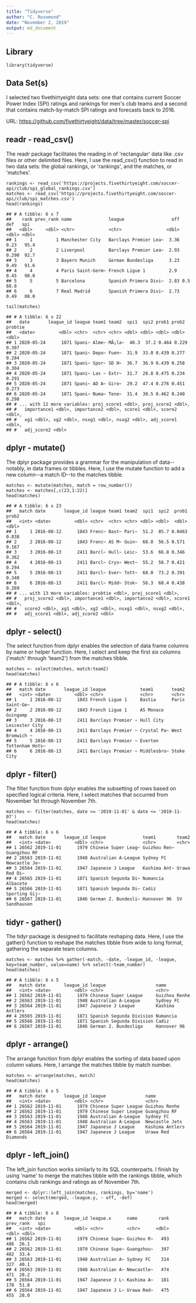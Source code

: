 ```yaml
---
title: "Tidyverse"
author: "C. Rosemond"
date: "November 2, 2019"
output: md_document
---
```


Library
-------

    library(tidyverse)

Data Set(s)
-----------

I selected two fivethirtyeight data sets: one that contains current
Soccer Power Index (SPI) ratings and rankings for men's club teams and a
second that contains match-by-match SPI ratings and forecasts back to
2016.

URL: <https://github.com/fivethirtyeight/data/tree/master/soccer-spi>

readr - read\_csv()
-------------------

The readr package facilitates the reading in of 'rectangular' data like
.csv files or other delimited files. Here, I use the read\_csv()
function to read in two data sets: the global rankings, or 'rankings',
and the matches, or 'matches'.

    rankings <- read_csv('https://projects.fivethirtyeight.com/soccer-api/club/spi_global_rankings.csv')
    matches <- read_csv('https://projects.fivethirtyeight.com/soccer-api/club/spi_matches.csv')
    head(rankings)

    ## # A tibble: 6 x 7
    ##    rank prev_rank name              league                  off   def   spi
    ##   <dbl>     <dbl> <chr>             <chr>                 <dbl> <dbl> <dbl>
    ## 1     1         1 Manchester City   Barclays Premier Lea~  3.36 0.23   95.4
    ## 2     2         2 Liverpool         Barclays Premier Lea~  2.93 0.290  92.7
    ## 3     3         3 Bayern Munich     German Bundesliga      3.23 0.49   91.6
    ## 4     4         4 Paris Saint-Germ~ French Ligue 1         2.9  0.45   90.0
    ## 5     5         5 Barcelona         Spanish Primera Divi~  2.83 0.5    88.8
    ## 6     6         7 Real Madrid       Spanish Primera Divi~  2.73 0.49   88.0

    tail(matches)

    ## # A tibble: 6 x 22
    ##   date       league_id league team1 team2  spi1  spi2 prob1 prob2 probtie
    ##   <date>         <dbl> <chr>  <chr> <chr> <dbl> <dbl> <dbl> <dbl>   <dbl>
    ## 1 2020-05-24      1871 Spani~ Alme~ MÃ¡la~  40.3  37.2 0.464 0.229   0.307
    ## 2 2020-05-24      1871 Spani~ Depo~ Fuen~  31.9  33.0 0.439 0.277   0.284
    ## 3 2020-05-24      1871 Spani~ Spor~ SD H~  36.7  36.9 0.439 0.258   0.304
    ## 4 2020-05-24      1871 Spani~ Las ~ Extr~  31.7  28.8 0.475 0.234   0.291
    ## 5 2020-05-24      1871 Spani~ AD A~ Giro~  29.2  47.4 0.276 0.451   0.273
    ## 6 2020-05-24      1871 Spani~ Numa~ Tene~  31.4  30.5 0.462 0.240   0.298
    ## # ... with 12 more variables: proj_score1 <dbl>, proj_score2 <dbl>,
    ## #   importance1 <dbl>, importance2 <dbl>, score1 <dbl>, score2 <dbl>,
    ## #   xg1 <dbl>, xg2 <dbl>, nsxg1 <dbl>, nsxg2 <dbl>, adj_score1 <dbl>,
    ## #   adj_score2 <dbl>

dplyr - mutate()
----------------

The dplyr package provides a grammar for the manipulation of
data--notably, in data frames or tibbles. Here, I use the mutate
function to add a new column--a match ID--to the matches tibble.

    matches <- mutate(matches, match = row_number())
    matches <- matches[,c(23,1:22)]
    head(matches)

    ## # A tibble: 6 x 23
    ##   match date       league_id league team1 team2  spi1  spi2  prob1 prob2
    ##   <int> <date>         <dbl> <chr>  <chr> <chr> <dbl> <dbl>  <dbl> <dbl>
    ## 1     1 2016-08-12      1843 Frenc~ Bast~ Pari~  51.2  85.7 0.0463 0.838
    ## 2     2 2016-08-12      1843 Frenc~ AS M~ Guin~  68.8  56.5 0.571  0.167
    ## 3     3 2016-08-13      2411 Barcl~ Hull~ Leic~  53.6  66.8 0.346  0.362
    ## 4     4 2016-08-13      2411 Barcl~ Crys~ West~  55.2  58.7 0.421  0.294
    ## 5     5 2016-08-13      2411 Barcl~ Ever~ Tott~  68.0  73.2 0.391  0.340
    ## 6     6 2016-08-13      2411 Barcl~ Midd~ Stok~  56.3  60.4 0.438  0.269
    ## # ... with 13 more variables: probtie <dbl>, proj_score1 <dbl>,
    ## #   proj_score2 <dbl>, importance1 <dbl>, importance2 <dbl>, score1 <dbl>,
    ## #   score2 <dbl>, xg1 <dbl>, xg2 <dbl>, nsxg1 <dbl>, nsxg2 <dbl>,
    ## #   adj_score1 <dbl>, adj_score2 <dbl>

dplyr - select()
----------------

The select function from dplyr enables the selection of data frame
columns by name or helper function. Here, I select and keep the first
six columns ('match' through 'team2') from the matches tibble.

    matches <- select(matches, match:team2)
    head(matches)

    ## # A tibble: 6 x 6
    ##   match date       league_id league             team1       team2          
    ##   <int> <date>         <dbl> <chr>              <chr>       <chr>          
    ## 1     1 2016-08-12      1843 French Ligue 1     Bastia      Paris Saint-Ge~
    ## 2     2 2016-08-12      1843 French Ligue 1     AS Monaco   Guingamp       
    ## 3     3 2016-08-13      2411 Barclays Premier ~ Hull City   Leicester City 
    ## 4     4 2016-08-13      2411 Barclays Premier ~ Crystal Pa~ West Bromwich ~
    ## 5     5 2016-08-13      2411 Barclays Premier ~ Everton     Tottenham Hots~
    ## 6     6 2016-08-13      2411 Barclays Premier ~ Middlesbro~ Stoke City

dplyr - filter()
----------------

The filter function from dplyr enables the subsetting of rows based on
specified logical criteria. Here, I select matches that occurred from
November 1st through November 7th.

    matches <- filter(matches, date >= '2019-11-01' & date <= '2019-11-07')
    head(matches)

    ## # A tibble: 6 x 6
    ##   match date       league_id league              team1        team2        
    ##   <int> <date>         <dbl> <chr>               <chr>        <chr>        
    ## 1 26562 2019-11-01      1979 Chinese Super Leag~ Guizhou Ren~ Guangzhou RF 
    ## 2 26563 2019-11-01      1948 Australian A-League Sydney FC    Newcastle Je~
    ## 3 26564 2019-11-01      1947 Japanese J League   Kashima Ant~ Urawa Red Di~
    ## 4 26565 2019-11-01      1871 Spanish Segunda Di~ Numancia     Albacete     
    ## 5 26566 2019-11-01      1871 Spanish Segunda Di~ Cadiz        Sporting Gij~
    ## 6 26567 2019-11-01      1846 German 2. Bundesli~ Hannover 96  SV Sandhausen

tidyr - gather()
----------------

The tidyr package is designed to facilitate reshaping data. Here, I use
the gather() function to reshape the matches tibble from wide to long
format, gathering the separate team columns.

    matches <- matches %>% gather(-match, -date, -league_id, -league, key=team_number, value=name) %>% select(-team_number)
    head(matches)

    ## # A tibble: 6 x 5
    ##   match date       league_id league                   name           
    ##   <int> <date>         <dbl> <chr>                    <chr>          
    ## 1 26562 2019-11-01      1979 Chinese Super League     Guizhou Renhe  
    ## 2 26563 2019-11-01      1948 Australian A-League      Sydney FC      
    ## 3 26564 2019-11-01      1947 Japanese J League        Kashima Antlers
    ## 4 26565 2019-11-01      1871 Spanish Segunda Division Numancia       
    ## 5 26566 2019-11-01      1871 Spanish Segunda Division Cadiz          
    ## 6 26567 2019-11-01      1846 German 2. Bundesliga     Hannover 96

dplyr - arrange()
-----------------

The arrange function from dplyr enables the sorting of data based upon
column values. Here, I arrange the matches tibble by match number.

    matches <- arrange(matches, match)
    head(matches)

    ## # A tibble: 6 x 5
    ##   match date       league_id league               name              
    ##   <int> <date>         <dbl> <chr>                <chr>             
    ## 1 26562 2019-11-01      1979 Chinese Super League Guizhou Renhe     
    ## 2 26562 2019-11-01      1979 Chinese Super League Guangzhou RF      
    ## 3 26563 2019-11-01      1948 Australian A-League  Sydney FC         
    ## 4 26563 2019-11-01      1948 Australian A-League  Newcastle Jets    
    ## 5 26564 2019-11-01      1947 Japanese J League    Kashima Antlers   
    ## 6 26564 2019-11-01      1947 Japanese J League    Urawa Red Diamonds

dplyr - left\_join()
--------------------

The left\_join function works similarly to its SQL counterparts. I
finish by using 'name' to merge the matches tibble with the rankings
tibble, which contains club rankings and ratings as of November 7th.

    merged <- dplyr::left_join(matches, rankings, by='name')
    merged <- select(merged, -league.y, - off, -def)
    head(merged)

    ## # A tibble: 6 x 8
    ##   match date       league_id league.x      name        rank prev_rank   spi
    ##   <int> <date>         <dbl> <chr>         <chr>      <dbl>     <dbl> <dbl>
    ## 1 26562 2019-11-01      1979 Chinese Supe~ Guizhou R~   493       486  26.1
    ## 2 26562 2019-11-01      1979 Chinese Supe~ Guangzhou~   397       402  33.4
    ## 3 26563 2019-11-01      1948 Australian A~ Sydney FC    314       327  40.1
    ## 4 26563 2019-11-01      1948 Australian A~ Newcastle~   474       471  28.2
    ## 5 26564 2019-11-01      1947 Japanese J L~ Kashima A~   181       178  51.8
    ## 6 26564 2019-11-01      1947 Japanese J L~ Urawa Red~   475       455  28.0
